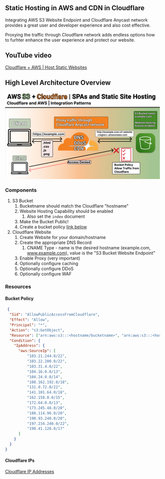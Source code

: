 ## Static Hosting in AWS and CDN in Cloudflare
Integrating AWS S3 Website Endpoint and Cloudflare Anycast network provides a great user and developer experience and also cost effective.

Proxying the traffic through Cloudflare network adds endless options how to furhter enhance the user experience and protect our website.

## YouTube video
[Cloudflare + AWS | Host Static Websites](https://youtu.be/Q5Q5JOXu2-M)

## High Level Architecture Overview
![Clouflare + AWS | Host Static Websites](./docs/S3%20Hosting%20with%20Cloudflare%202(1).png)

### Components
1. S3 Bucket
    1. Bucketname should match the Cloudflare "hostname"
    1. Website Hosting Capability should be enabled
        1. Also set the `index` document
    1. Make the Bucket Public!
    1. Create a bucket policy [link below](#Bucket-Policy)
1. Cloudflare Website
    1. Create Website for your domain/hostname
    1. Create the appropriate DNS Record
        1. CNAME Type - name is the desired hostname (example.com, www.example.com), value is the "S3 Bucket Website Endpoint"
    1. Enable Proxy (very important)
    1. Optionally configure caching
    1. Optionally configure DDoS
    1. Optionally configure WAF

### Resources
#### Bucket Policy
```json
 {
  "Sid": "AllowPublicAccessFromCloudflare",
  "Effect": "Allow",
  "Principal": "*",
  "Action": "s3:GetObject",
  "Resource": ["arn:aws:s3:::<hostname/bucketname>", "arn:aws:s3:::<hostname/bucketname>/*"],
  "Condition": {
    "IpAddress": {
      "aws:SourceIp": [
          "103.21.244.0/22",
          "103.22.200.0/22",
          "103.31.4.0/22",
          "104.16.0.0/13",
          "104.24.0.0/14",
          "108.162.192.0/18",
          "131.0.72.0/22",
          "141.101.64.0/18",
          "162.158.0.0/15",
          "172.64.0.0/13",
          "173.245.48.0/20",
          "188.114.96.0/20",
          "190.93.240.0/20",
          "197.234.240.0/22",
          "198.41.128.0/17"
      ]
    }
  }
}
```

#### Cloudflare IPs
[Cloudflare IP Addresses](https://www.cloudflare.com/ips/)

